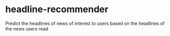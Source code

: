 # headline-recommender
Predict the headlines of news of interest to users based on the headlines of the news users read
